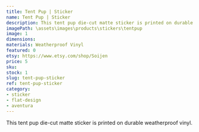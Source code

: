 ```yaml
---
title: Tent Pup | Sticker
name: Tent Pup | Sticker
description: This tent pup die-cut matte sticker is printed on durable weatherproof vinyl.
imagePath: \assets\images\products\stickers\tentpup
image: 1
dimensions:
materials: Weatherproof Vinyl
featured: 0
etsy: https://www.etsy.com/shop/Soijen
price: 5
sku:
stock: 1
slug: tent-pup-sticker
ref: tent-pup-sticker
category:
- sticker
- flat-design
- aventura
---
```

This tent pup die-cut matte sticker is printed on durable weatherproof vinyl.
